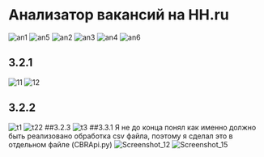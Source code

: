 # Анализатор вакансий на HH.ru
![an1](https://user-images.githubusercontent.com/55204364/205454052-8b04e603-a350-4e57-9cb1-47dbcca8bf81.png)
![an5](https://user-images.githubusercontent.com/55204364/205454074-6109645d-7793-467d-a646-29479fd6baf1.png)
![an2](https://user-images.githubusercontent.com/55204364/205454109-b2c0f2ea-c5c5-493f-a5d7-274355f59779.png)
![an3](https://user-images.githubusercontent.com/55204364/205454111-9a4668ba-32ea-4f61-905e-eff1e291e9d6.png)
![an4](https://user-images.githubusercontent.com/55204364/205454113-c86b589f-2d53-42ce-9733-81b3cf108d92.png)
![an6](https://user-images.githubusercontent.com/55204364/205454128-a247c111-0941-465f-b42e-406e5bc8871e.png)
## 3.2.1
![11](https://user-images.githubusercontent.com/55204364/206684191-29082d95-2573-4e79-9401-8e7ba2eda8e8.png)
![12](https://user-images.githubusercontent.com/55204364/206684346-be9e28b4-c0c7-4fa3-b9df-0e24d9ff7946.png)
## 3.2.2
![t1](https://user-images.githubusercontent.com/55204364/206869914-bddfd89c-9f0e-469a-96a9-c09089d4d8ff.png)
![t22](https://user-images.githubusercontent.com/55204364/206869917-d88906dc-352e-47ee-9601-0d5cf67e0e77.png)
##3.2.3
![t3](https://user-images.githubusercontent.com/55204364/206870843-08a63074-3991-4f4c-9e77-95e3f86dd96d.png)
##3.3.1
Я не до конца понял как именно должно быть реализовано обработка csv файла, поэтому я сделал это в отдельном файле (CBRApi.py)
![Screenshot_12](https://user-images.githubusercontent.com/55204364/209646916-61144699-5726-4cc1-887c-ff5aa740c450.png)
![Screenshot_15](https://user-images.githubusercontent.com/55204364/209646964-edec33b9-111e-407a-b417-f5e5349dcbb5.png)
